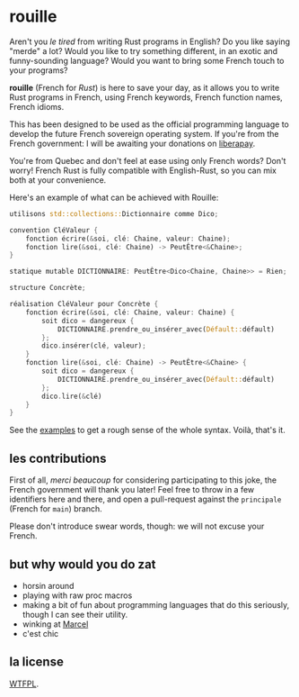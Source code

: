 # rouille

Aren't you _le tired_ from writing Rust programs in English? Do you like saying
"merde" a lot? Would you like to try something different, in an exotic and
funny-sounding language? Would you want to bring some French touch to your
programs?

**rouille** (French for _Rust_) is here to save your day, as it allows you to
write Rust programs in French, using French keywords, French function names,
French idioms.

This has been designed to be used as the official programming language to
develop the future French sovereign operating system. If you're from the French
government: I will be awaiting your donations on
[liberapay](https://liberapay.com/bnjbvr/).

You're from Quebec and don't feel at ease using only French words? Don't worry!
French Rust is fully compatible with English-Rust, so you can mix both at your
convenience.

Here's an example of what can be achieved with Rouille:

```rust
utilisons std::collections::Dictionnaire comme Dico;

convention CléValeur {
    fonction écrire(&soi, clé: Chaine, valeur: Chaine);
    fonction lire(&soi, clé: Chaine) -> PeutÊtre<&Chaine>;
}

statique mutable DICTIONNAIRE: PeutÊtre<Dico<Chaine, Chaine>> = Rien;

structure Concrète;

réalisation CléValeur pour Concrète {
    fonction écrire(&soi, clé: Chaine, valeur: Chaine) {
        soit dico = dangereux {
            DICTIONNAIRE.prendre_ou_insérer_avec(Défault::défault)
        };
        dico.insérer(clé, valeur);
    }
    fonction lire(&soi, clé: Chaine) -> PeutÊtre<&Chaine> {
        soit dico = dangereux {
            DICTIONNAIRE.prendre_ou_insérer_avec(Défault::défault)
        };
        dico.lire(&clé)
    }
}
```

See the [examples](./examples/src/main.rs) to get a rough sense of the whole
syntax. Voilà, that's it.

## les contributions

First of all, _merci beaucoup_ for considering participating to this joke, the
French government will thank you later! Feel free to throw in a few identifiers
here and there, and open a pull-request against the `principale` (French for
`main`) branch.

Please don't introduce swear words, though: we will not excuse your French.

## but why would you do zat

- horsin around
- playing with raw proc macros
- making a bit of fun about programming languages that do this seriously,
  though I can see their utility.
- winking at [Marcel](https://github.com/brouberol/marcel)
- c'est chic

## la license

[WTFPL](http://www.wtfpl.net/).
